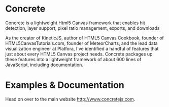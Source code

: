 # Concrete
Concrete is a lightweight Html5 Canvas framework that enables hit detection, layer support, pixel ratio management, exports, and downloads

As the creator of KineticJS, author of HTML5 Canvas Cookbook, founder of HTML5CanvasTutorials.com, founder of MeteorCharts, and the lead data visualization engineer at Platfora, I've identified a handful of features that just about every HTML5 Canvas project needs.  Concrete packages up these features into a lightweight framework of about 600 lines of JavaScript, including documentation. 

# Examples & Documentation

Head on over to the main website http://www.concretejs.com.
